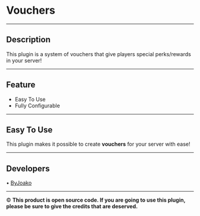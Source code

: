 # Vouchers
--------
## Description

This plugin is a system of vouchers that give players special perks/rewards in your server!

--------

## Feature

- Easy To Use
- Fully Configurable

--------

## Easy To Use
This plugin makes it possible to create __vouchers__ for your server with ease!

--------

## Developers

• [ByJoako](https://github.com/ByJoako)

--------

:copyright: __This product is open source code. If you are going to use this plugin, please be sure to give the credits that are deserved.__
